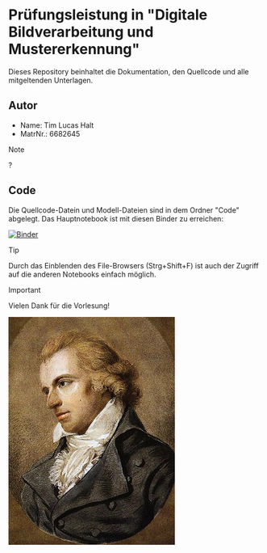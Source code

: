 # Prüfungsleistung in "Digitale Bildverarbeitung und Mustererkennung"

Dieses Repository beinhaltet die Dokumentation, den Quellcode und alle mitgeltenden Unterlagen.

## Autor

- Name:     Tim Lucas Halt
- MatrNr.:  6682645

> [!NOTE]
> ?

## Code
Die Quellcode-Datein und Modell-Dateien sind in dem Ordner "Code" abgelegt. Das Hauptnotebook ist mit diesen Binder zu erreichen:

[![Binder](https://mybinder.org/badge_logo.svg)](https://mybinder.org/v2/gh/LucHalt/LucHalt_TFE21-2_deepLearning/main?labpath=Code%2Fpepsi.evaluation.ipynb)

> [!TIP]
> Durch das Einblenden des File-Browsers (Strg+Shift+F) ist auch der Zugriff auf die anderen Notebooks einfach möglich.


> [!IMPORTANT]  
> Vielen Dank für die Vorlesung!

![schönes Bild](schiller.jpg)
